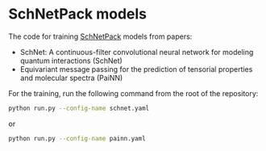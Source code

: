 # SchNetPack models 

The code for training [SchNetPack](https://schnetpack.readthedocs.io/en/latest/api/representation.html) models from papers:
* SchNet: A continuous-filter convolutional neural network for modeling quantum interactions (SchNet)
* Equivariant message passing for the prediction of tensorial properties and molecular spectra (PaiNN)

For the training, run the following command from the root of the repository:

```bash
python run.py --config-name schnet.yaml 
```
or
```bash
python run.py --config-name painn.yaml
```
